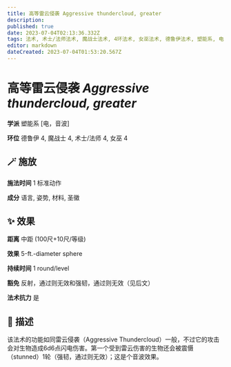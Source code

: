 ```yaml
---
title: 高等雷云侵袭 Aggressive thundercloud, greater
description: 
published: true
date: 2023-07-04T02:13:36.332Z
tags: 法术, 术士/法师法术, 魔战士法术, 4环法术, 女巫法术, 德鲁伊法术, 塑能系, 电，音波
editor: markdown
dateCreated: 2023-07-04T01:53:20.567Z
---
```


# **高等雷云侵袭** *Aggressive thundercloud, greater*

**学派** 塑能系 \[电，音波\] 

**环位** 德鲁伊 4, 魔战士 4, 术士/法师 4, 女巫 4

## 🪄 施放

**施法时间** 1 标准动作

**成分** 语言, 姿势, 材料, 圣徽

## ✨ 效果  

**距离** 中距 (100尺+10尺/等级) 

**效果** 5-ft.-diameter sphere 

**持续时间** 1 round/level 

**豁免** 反射，通过则无效和强韧，通过则无效（见后文）

**法术抗力** 是

## 📖 描述

该法术的功能如同雷云侵袭（Aggressive Thundercloud）一般，不过它的攻击会对生物造成6d6点闪电伤害。第一个受到雷云伤害的生物还会被震慑（stunned）1轮（强韧，通过则无效）；这是个音波效果。
    